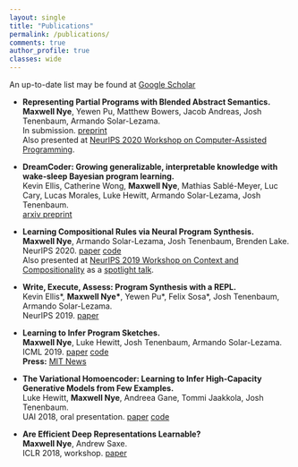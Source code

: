 ```yaml
---
layout: single
title: "Publications"
permalink: /publications/
comments: true
author_profile: true
classes: wide
---
```

An up-to-date list may be found at [Google Scholar](https://scholar.google.com/citations?user=NsuX8R8AAAAJ&hl=en) 
- **Representing Partial Programs with Blended Abstract Semantics.**  
**Maxwell Nye**, Yewen Pu, Matthew Bowers, Jacob Andreas, Josh Tenenbaum, Armando Solar-Lezama.  
In submission. [preprint](https://maxwellnye.github.io/pdfs/blendedSemantics.pdf)  
Also presented at [NeurIPS 2020 Workshop on Computer-Assisted Programming](https://capworkshop.github.io/). 

- **DreamCoder: Growing generalizable, interpretable
knowledge with wake-sleep Bayesian program learning.**  
Kevin Ellis, Catherine Wong, **Maxwell Nye**, Mathias Sablé-Meyer, Luc Cary, Lucas Morales, Luke Hewitt, Armando Solar-Lezama, Josh Tenenbaum.  
[arxiv preprint](https://arxiv.org/pdf/2006.08381.pdf)

- **Learning Compositional Rules via Neural Program Synthesis.**  
**Maxwell Nye**, Armando Solar-Lezama, Josh Tenenbaum, Brenden Lake.  
NeurIPS 2020. [paper](https://arxiv.org/pdf/2003.05562.pdf) [code](https://github.com/mtensor/rulesynthesis)  
Also presented at [NeurIPS 2019 Workshop on Context and Compositionality](https://context-composition.github.io/) as a [spotlight talk](https://slideslive.com/38922749/learning-compositional-rules-via-neural-program-synthesis).

- **Write, Execute, Assess: Program Synthesis with a REPL.**  
Kevin Ellis\*, **Maxwell Nye\***, Yewen Pu\*, Felix Sosa\*, Josh Tenenbaum, Armando Solar-Lezama.  
NeurIPS 2019. [paper](https://arxiv.org/pdf/1906.04604.pdf)

- **Learning to Infer Program Sketches.**  
**Maxwell Nye**, Luke Hewitt, Josh Tenenbaum, Armando Solar-Lezama.  
ICML 2019. [paper](https://arxiv.org/pdf/1902.06349.pdf) [code](https://github.com/mtensor/neural_sketch)  
**Press:** [MIT News](http://news.mit.edu/2019/toward-artificial-intelligence-that-learns-to-write-code-0614)

- **The Variational Homoencoder: Learning to Infer High-Capacity Generative Models from Few Examples.**  
Luke Hewitt, **Maxwell Nye**, Andreea Gane, Tommi Jaakkola, Josh Tenenbaum.   
UAI 2018, oral presentation. [paper](https://arxiv.org/pdf/1807.08919.pdf) [code](https://github.com/insperatum/vhe)

- **Are Efficient Deep Representations Learnable?**  
**Maxwell Nye**, Andrew Saxe.  
ICLR 2018, workshop. [paper](https://arxiv.org/pdf/1807.06399.pdf)
